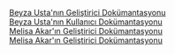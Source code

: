 [Beyza Usta'nın Geliştirici Dokümantasyonu](https://app.gitbook.com/invite/0nNe4flfDbAqvrnnExiy/YLbHHnhBXOTV3bGVXjPD)<br/>
[Beyza Usta'nın Kullanıcı Dokümantasyonu](https://app.gitbook.com/invite/0nNe4flfDbAqvrnnExiy/Y4uriNsk02veOIgJWWeA)<br/>
[Melisa Akar'ın Geliştirici Dokümantasyonu](https://app.gitbook.com/invite/AneRPUYgZcz3zcZ1JjBZ/HIAI1jc822DZxWIUXHRA)<br/>
[Melisa Akar'ın Geliştirici Dokümantasyonu](https://app.gitbook.com/invite/AneRPUYgZcz3zcZ1JjBZ/ZzIOELbglZ1N5k0ocfYt)<br/>
